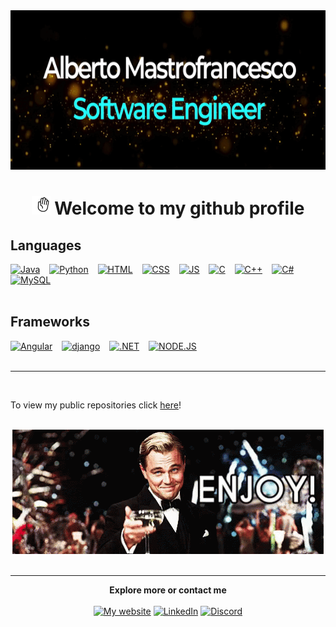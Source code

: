 <div align="center">
<img src="https://github.com/Alman8273/Alman8273/blob/main/profile.gif" width="700", height="255">
  
<div align="center">
  <h1><img src="https://github.com/Alman8273/Alman8273/blob/main/hi.gif" width="30", height="30"> Welcome to my github profile</h1>


<div align="Left">
  <h2> Languages </h2>
<a href="#" target="_blank"><img src="https://img.shields.io/badge/Java-000000?style=for-the-badge&logo=java&logoColor=orange" alt="Java"></a> &ensp;
<a href="#" target="_blank"><img src="https://img.shields.io/badge/Python-000000?style=for-the-badge&logo=python&logoColor=blue" alt="Python"></a> &ensp;
<a href="#" target="_blank"><img src="https://img.shields.io/badge/HTML5-000000?style=for-the-badge&logo=html5&logoColor=darkred" alt="HTML"></a> &ensp;
<a href="#" target="_blank"><img src="https://img.shields.io/badge/CSS3-000000?style=for-the-badge&logo=css3&logoColor=aqua" alt="CSS"></a> &ensp;
<a href="#" target="_blank"><img src="https://img.shields.io/badge/JavaScript-000000?style=for-the-badge&logo=javascript&logoColor=F7DF1E=yellow" alt="JS"></a> &ensp;
<a href="#" target="_blank"><img src="https://img.shields.io/badge/C-000000?style=for-the-badge&logo=c&logoColor=light-grey" alt="C"></a> &ensp;
<a href="#" target="_blank"><img src="https://img.shields.io/badge/C%2B%2B-000000?style=for-the-badge&logo=c%2B%2B&logoColor=lime" alt="C++"></a> &ensp;
<a href="#" target="_blank"><img src="https://img.shields.io/badge/C%23-000000?style=for-the-badge&logo=c-sharp&logoColor=purple" alt="C#"></a> &ensp;
  <a href="#" target="_blank"><img src="https://img.shields.io/badge/MySQL-000000?style=for-the-badge&logo=mysql&logoColor=pink" alt="MySQL"></a> &ensp;
<br> <br>
  
<div align="Left">
  <h2> Frameworks </h2>
<a href="#" target="_blank"><img src="https://img.shields.io/badge/Angular-000000?style=for-the-badge&logo=angular&logoColor=deeppink" alt="Angular"></a> &ensp;
<a href="#" target="_blank"><img src="https://img.shields.io/badge/Django-000000?style=for-the-badge&logo=django&logoColor=darkgreen" alt="django"></a> &ensp;
<a href="#" target="_blank"><img src="https://img.shields.io/badge/.NET-000000?style=for-the-badge&logo=dotnet&logoColor=purple" alt=".NET"></a> &ensp;
<a href="#" target="_blank"><img src="https://img.shields.io/badge/Node.js-000000?style=for-the-badge&logo=nodedotjs&logoColor=lime" alt="NODE.JS"></a> &ensp;
<br> <br>

  ----------------------------------------------------------------------------------------------------------------
 <br>
  
  To view my public repositories click [here](https://github.com/Alman8273?tab=repositories)! &ensp;  &ensp; &ensp; 
 
  
  <br> 
  </div>
  <div align="center">
<img src="https://github.com/Alman8273/Alman8273/blob/main/enjoy-toast.gif"> </div>
<br>
 
------------------------------------------------------------------ 
    
<div align="center">
  <b>Explore more or contact me</b> <br> <br>
  <a href="https://tinyurl.com/ajm8273" target="_blank"><img src="https://img.shields.io/badge/Website-darkgreen?style=for-the-badge" alt="My website"></a>
  <a href="https://www.linkedin.com/in/alberto8273/" target="_blank"><img src="https://img.shields.io/badge/LinkedIn-blue?style=for-the-badge&logo=linkedin&logoColor=white" alt="LinkedIn"></a>
  <a href="https://discordapp.com/users/Alman#8273" target="_blank"><img src="https://img.shields.io/badge/Discord-871F78?style=for-the-badge&logo=discord&logoColor=white" alt="Discord"></a> 
